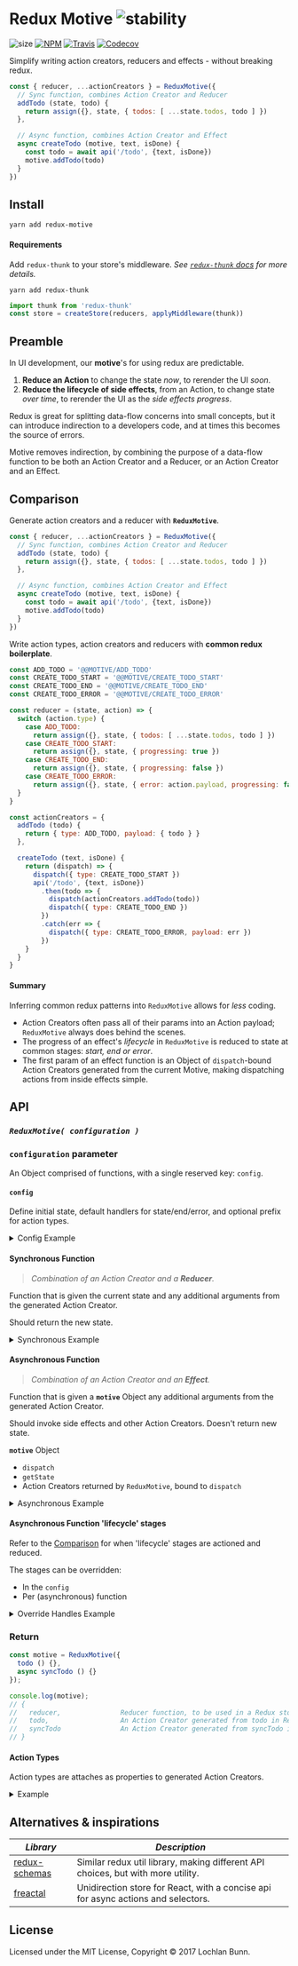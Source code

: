 # Redux Motive ![stability](https://img.shields.io/badge/stability-%20%20%20%20%20experimental-red.svg)

![size](https://img.shields.io/badge/gzip%20size-2.16%20kB-grey.svg)
[![NPM](https://img.shields.io/npm/v/redux-motive.svg)](https://npmjs.com/package/redux-motive)
[![Travis](https://img.shields.io/travis/loklaan/redux-motive.svg)](https://travis-ci.org/loklaan/redux-motive)
[![Codecov](https://img.shields.io/codecov/c/github/loklaan/redux-motive.svg)](https://codecov.io/gh/loklaan/redux-motive)

Simplify writing action creators, reducers and effects - without breaking redux.


```js
const { reducer, ...actionCreators } = ReduxMotive({
  // Sync function, combines Action Creator and Reducer
  addTodo (state, todo) {
    return assign({}, state, { todos: [ ...state.todos, todo ] })
  },

  // Async function, combines Action Creator and Effect
  async createTodo (motive, text, isDone) {
    const todo = await api('/todo', {text, isDone})
    motive.addTodo(todo)
  }
})
```

## Install

```shell
yarn add redux-motive
```

#### Requirements

Add `redux-thunk` to your store's middleware. _See [`redux-thunk` docs][redux-thunk] for more details._

```shell
yarn add redux-thunk
```

```js
import thunk from 'redux-thunk'
const store = createStore(reducers, applyMiddleware(thunk))
```

## Preamble

In UI development, our **motive**'s for using redux are predictable.

1. **Reduce an Action** to change the state _now_, to rerender the UI _soon_.
2. **Reduce the lifecycle of side effects**, from an Action, to change state _over time_, to rerender the UI as the _side effects progress_.

Redux is great for splitting data-flow concerns into small concepts, but it can introduce indirection to a developers code, and at times this becomes the source of errors.

Motive removes indirection, by combining the purpose of a data-flow function to be both an Action Creator and a Reducer, or an Action Creator and an Effect.

## Comparison

Generate action creators and a reducer with **`ReduxMotive`**.
```js
const { reducer, ...actionCreators } = ReduxMotive({
  // Sync function, combines Action Creator and Reducer
  addTodo (state, todo) {
    return assign({}, state, { todos: [ ...state.todos, todo ] })
  },

  // Async function, combines Action Creator and Effect
  async createTodo (motive, text, isDone) {
    const todo = await api('/todo', {text, isDone})
    motive.addTodo(todo)
  }
})
```

Write action types, action creators and reducers with **common redux boilerplate**.
```js
const ADD_TODO = '@@MOTIVE/ADD_TODO'
const CREATE_TODO_START = '@@MOTIVE/CREATE_TODO_START'
const CREATE_TODO_END = '@@MOTIVE/CREATE_TODO_END'
const CREATE_TODO_ERROR = '@@MOTIVE/CREATE_TODO_ERROR'

const reducer = (state, action) => {
  switch (action.type) {
    case ADD_TODO:
      return assign({}, state, { todos: [ ...state.todos, todo ] })
    case CREATE_TODO_START:
      return assign({}, state, { progressing: true })
    case CREATE_TODO_END:
      return assign({}, state, { progressing: false })
    case CREATE_TODO_ERROR:
      return assign({}, state, { error: action.payload, progressing: false })
  }
}

const actionCreators = {
  addTodo (todo) {
    return { type: ADD_TODO, payload: { todo } }
  },

  createTodo (text, isDone) {
    return (dispatch) => {
      dispatch({ type: CREATE_TODO_START })
      api('/todo', {text, isDone})
        .then(todo => {
          dispatch(actionCreators.addTodo(todo))
          dispatch({ type: CREATE_TODO_END })
        })
        .catch(err => {
          dispatch({ type: CREATE_TODO_ERROR, payload: err })
        })
    }
  }
}
```

#### Summary

Inferring common redux patterns into `ReduxMotive` allows for _less_ coding.

* Action Creators often pass all of their params into an Action payload; `ReduxMotive` always does behind the scenes.
* The progress of an effect's _lifecycle_ in `ReduxMotive` is reduced to state at common stages: _start, end or error_.
* The first param of an effect function is an Object of `dispatch`-bound Action Creators generated from the current Motive, making dispatching actions from inside effects simple.

## API

### *`ReduxMotive( configuration )`*

### `configuration` parameter

An Object comprised of functions, with a single reserved key: `config`.

#### `config`

Define initial state, default handlers for state/end/error, and optional prefix for action types.

<details>
<summary>Config Example</summary>
  <p>

```js

ReduxMotive({
  // Default config values
  config: {
    prefix: ''
    initialState: {},
    handlers: {
      start: (state) => assign({}, state, { progressing: true }),
      end: (state) => assign({}, state, { progressing: false }),
      error: (state, error) => assign({}, state, { progressing: false, error })
    },
  }
})
```

  </p>
</details>

#### Synchronous Function

> _Combination of an Action Creator and a **Reducer**._

Function that is given the current state and any additional arguments from the generated Action Creator.

Should return the new state.

<details>
<summary>Synchronous Example</summary>
  <p>

```js
const { todo } = ReduxMotive({
  todo (state, isDone) {
    return assign({}, state, { isDone })
  }
})

dispatch( todo(true) )
```

  </p>
</details>

#### Asynchronous Function

> _Combination of an Action Creator and an **Effect**._

Function that is given a **`motive`** Object any additional arguments from the generated Action Creator.

Should invoke side effects and other Action Creators. Doesn't return new state.

**`motive`** Object  
* `dispatch`
* `getState`
* Action Creators returned by `ReduxMotive`, bound to `dispatch`

<details>
<summary>Asynchronous Example</summary>
  <p>

```js
ReduxMotive({
  // ...

  async syncTodo (motive) {
    const todo = await api();
    motive.todo(todo.isDone)
  }
})
```

  </p>
</details>

#### Asynchronous Function 'lifecycle' stages

Refer to the [Comparison](#comparison) for when 'lifecycle' stages are actioned and reduced.

The stages can be overridden:  
* In the `config`
* Per (asynchronous) function

<details>
<summary>Override Handles Example</summary>
  <p>

```js
ReduxMotive({
  syncTodo: {
    handlers: {
      start (start) { /* ... */ },
      end (start) { /* ... */ },
      error (start) { /* ... */ }
    },
    async effect (motive) {
      const todo = await api();
      motive.todo(todo.isDone)
    }
  }
})
```

  </p>
</details>

### Return

```js
const motive = ReduxMotive({
  todo () {},
  async syncTodo () {}
});

console.log(motive);
// {
//   reducer,               Reducer function, to be used in a Redux store
//   todo,                  An Action Creator generated from todo in ReduxMotive
//   syncTodo               An Action Creator generated from syncTodo in ReduxMotive
// }
```

#### Action Types

Action types are attaches as properties to generated Action Creators.

<details>
<summary>Example</summary>
  <p>

```js
console.log(motive.todo.ACTION_TYPE)
// @@MOTIVE/<PREFIX>/TODO_SYNC

console.log(motive.syncTodo.ACTION_TYPE_START)
// @@MOTIVE/<PREFIX>/SYNC_TODO_START
console.log(motive.syncTodo.ACTION_TYPE_END)
// @@MOTIVE/<PREFIX>/SYNC_TODO_END
console.log(motive.syncTodo.ACTION_TYPE_ERROR)
// @@MOTIVE/<PREFIX>/SYNC_TODO_ERROR
```

  </p>
</details>

## Alternatives & inspirations

_Library_                              | _Description_
---                                    | ---
[redux-schemas][redux-schemas]         | Similar redux util library, making different API choices, but with more utility.
[freactal][freactal]                   | Unidirection store for React, with a concise api for async actions and selectors.

## License

Licensed under the MIT License, Copyright © 2017 Lochlan Bunn.

[redux-thunk]: https://github.com/gaearon/redux-thunk
[freactal]: https://github.com/FormidableLabs/freactal
[redux-schemas]: https://github.com/iamtommcc/redux-schemas
